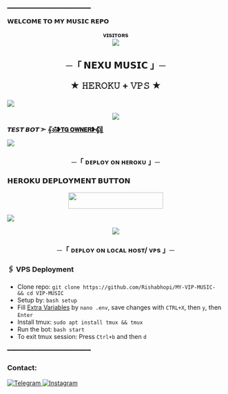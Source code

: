 ━━━━━━━━━━━━━━━━━━━━━━━
<p align="left">
    
𝗪𝗘𝗟𝗖𝗢𝗠𝗘 𝗧𝗢 𝗠𝗬 𝗠𝗨𝗦𝗜𝗖 𝗥𝗘𝗣𝗢

<p align="center">
    <b>ᴠɪsɪᴛᴏʀs</b><br>
    <img align="middle" src="https://profile-counter.glitch.me/THE-VIP-BOY-OP/count.svg" />
</p>

<h2 align="center">
    ─「 𝗡𝗘𝗫𝗨  𝗠𝗨𝗦𝗜𝗖 」─

★ 𝙷𝙴𝚁𝙾𝙺𝚄 + 𝚅𝙿𝚂 ★
</h2>
<img src="https://readme-typing-svg.herokuapp.com?color=FF0000&width=420&lines=♦𝙳𝙴𝙿𝙻𝙾𝚈+𝙾𝙽+𝙷𝙴𝚁𝙾𝙺𝚄♦;♨️+𝙽𝙾+𝙷𝙴𝚁𝙾𝙺𝚄+𝙱𝙰𝙽+𝙸𝚂𝚂𝚄𝙴+𝙰𝙻𝚂𝙾+𝚅𝙿𝚂+𝙳𝙴𝙿𝙻𝙾𝚈+📍+𝙿𝚁𝙴𝚂𝙴𝙽𝚃;🎭+𝙿𝙾𝚆𝙴𝚁𝙳+𝙱𝚈+𝗡𝗘𝗫𝗨+🎭">

<p align="center">
    <img src="https://envs.sh/bJh.jpg">
</p>

**𝙏𝙀𝙎𝙏 𝘽𝙊𝙏 ➣ [𝄟ॐ❥𝗧𝗚 𝗢𝗪𝗡𝗘𝗥❥𝄟⃟🥀](https://t.me/NEXUXMANAGER)**

<img src="https://readme-typing-svg.herokuapp.com?color=FF0000&width=420&lines=⚠️𝗙𝗢𝗥𝗞+𝗧𝗛𝗜𝗦+𝗥𝗘𝗣𝗢+𝗙𝗜𝗥𝗦𝗧𝗟𝗬⚠️">

<h3 align="center">
    ─「 ᴅᴇᴩʟᴏʏ ᴏɴ ʜᴇʀᴏᴋᴜ 」─
</h3>

<h3> 𝗛𝗘𝗥𝗢𝗞𝗨 𝗗𝗘𝗣𝗟𝗢𝗬𝗠𝗘𝗡𝗧 𝗕𝗨𝗧𝗧𝗢𝗡 </h3>

<p align="center">
    <a href="https://dashboard.heroku.com/new?template=https://github.com/Rishabhopi/MY-VIP-MUSIC-">
        <img src="https://img.shields.io/badge/Deploy%20On%20Heroku-bringle?style=for-the-badge&logo=heroku" width="220" height="38.45"/>
    </a>
</p>



<img src="https://readme-typing-svg.herokuapp.com?color=FF0000&width=420&lines=⚠️𝐈𝐟+𝐀𝐧𝐲+𝐄𝐫𝐫𝐨𝐫+𝐓𝐡𝐞𝐧+𝐒𝐞𝐧𝐝+𝐄𝐫𝐫𝐨𝐫+𝐈𝐧+𝐃𝐦+...">
<p align="center">
    <a href="https://telegram.me/NEXUXMANAGER">
        <img src="https://img.shields.io/badge/-☆𝐃𝐌 𝐑𝐈𝐒𝐇𝐔☆-blue.svg?style=for-the-badge&logo=Telegram">
    </a>
</p>

<h3 align="center">
    ─「 ᴅᴇᴩʟᴏʏ ᴏɴ ʟᴏᴄᴀʟ ʜᴏsᴛ/ ᴠᴘs 」─
</h3>

### 🖇 VPS Deployment
- Clone repo: `git clone https://github.com/Rishabhopi/MY-VIP-MUSIC- && cd VIP-MUSIC`
- Setup by: `bash setup`
- Fill [Extra Variables](https://github.com/Rishabhopi/MY-VIP-MUSIC-/blob/master/sample.env) by `nano .env`, save changes with `CTRL+X`, then `y`, then `Enter`
- Install tmux: `sudo apt install tmux && tmux`
- Run the bot: `bash start`
- To exit tmux session: Press `Ctrl+b` and then `d`

━━━━━━━━━━━━━━━━━━━━━━━

### Contact:
<a href="https://t.me/NEXUXMANAGER">
    <img title="Telegram" src="https://img.shields.io/badge/Telegram-%23000000.svg?&style=for-the-badge&logo=telegram&logoColor=61DAFB">
</a>
<a href="https://instagram.com/GODXNEXU">
    <img title="Instagram" src="https://img.shields.io/badge/instagram-%23E4405F.svg?&style=for-the-badge&logo=instagram&logoColor=white">
</a>
